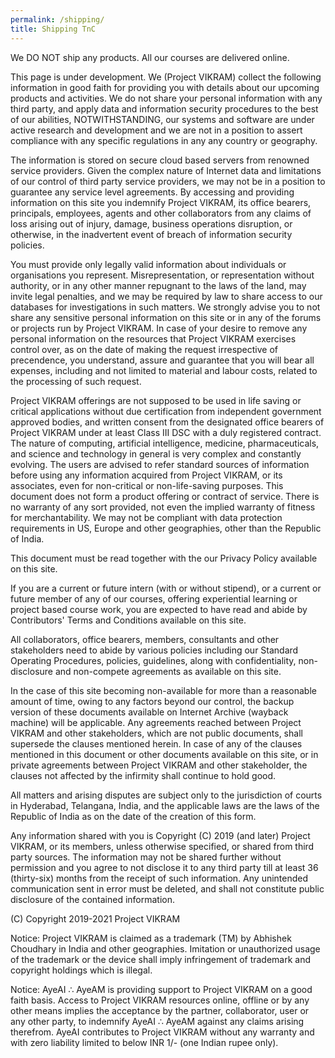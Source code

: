 ```yaml
---
permalink: /shipping/
title: Shipping TnC
---
```


We DO NOT ship any products. All our courses are delivered online.

This page is under development.
We (Project VIKRAM) collect the following information in good faith for providing you with details about our upcoming products and activities. We do not share your personal information with any third party, and apply data and information security procedures to the best of our abilities, NOTWITHSTANDING, our systems and software are under active research and development and we are not in a position to assert compliance with any specific regulations in any any country or geography.

The information is stored on secure cloud based servers from renowned service providers. Given the complex nature of Internet data and limitations of our control of third party service providers, we may not be in a position to guarantee any service level agreements. By accessing and providing information on this site you indemnify Project VIKRAM, its office bearers, principals, employees, agents and other collaborators from any claims of loss arising out of injury, damage, business operations disruption, or otherwise, in the inadvertent event of breach of information security policies.

You must provide only legally valid information about individuals or organisations you represent. Misrepresentation, or representation without authority, or in any other manner repugnant to the laws of the land, may invite legal penalties, and we may be required by law to share access to our databases for investigations in such matters. We strongly advise you to not share any sensitive personal information on this site or in any of the forums or projects run by Project VIKRAM. In case of your desire to remove any personal information on the resources that Project VIKRAM exercises control over, as on the date of making the request irrespective of precendence, you understand, assure and guarantee that you will bear all expenses, including and not limited to material and labour costs, related to the processing of such request.

Project VIKRAM offerings are not supposed to be used in life saving or critical applications without due certification from independent government approved bodies, and written consent from the designated office bearers of Project VIKRAM under at least Class III DSC with a duly registered contract. The nature of computing, artificial intelligence, medicine, pharmaceuticals, and science and technology in general is very complex and constantly evolving. The users are advised to refer standard sources of information before using any information acquired from Project VIKRAM, or its associates, even for non-critical or non-life-saving purposes. This document does not form a product offering or contract of service. There is no warranty of any sort provided, not even the implied warranty of fitness for merchantability. We may not be compliant with data protection requirements in US, Europe and other geographies, other than the Republic of India.

This document must be read together with the our Privacy Policy available on this site.

If you are a current or future intern (with or without stipend), or a current or future member of any of our courses,  offering experiential learning or project based course work, you are expected to have read and abide by Contributors' Terms and Conditions available on this site.

All collaborators, office bearers, members, consultants and other stakeholders need to abide by various policies including our Standard Operating Procedures, policies, guidelines, along with confidentiality, non-disclosure and non-compete agreements as available on this site.

In the case of this site becoming non-available for more than a reasonable amount of time, owing to any factors beyond our control, the backup version of these documents available on Internet Archive (wayback machine) will be applicable. Any agreements reached between Project VIKRAM and other stakeholders, which are not public documents, shall supersede the clauses mentioned herein. In case of any of the clauses mentioned in this document or other documents available on this site, or in private agreements between Project VIKRAM and other stakeholder, the clauses not affected by the infirmity shall continue to hold good.

All matters and arising disputes are subject only to the jurisdiction of courts in Hyderabad, Telangana, India, and the applicable laws are the laws of the Republic of India as on the date of the creation of this form.

Any information shared with you is Copyright (C) 2019 (and later) Project VIKRAM, or its members, unless otherwise specified, or shared from third party sources. The information may not be shared further without permission and you agree to not disclose it to any third party till at least 36 (thirty-six) months from the receipt of such information. Any unintended communication sent in error must be deleted, and shall not constitute public disclosure of the contained information.

(C) Copyright 2019-2021 Project VIKRAM

Notice:
Project VIKRAM is claimed as a trademark (TM) by Abhishek Choudhary in India and other geographies. Imitation or unauthorized usage of the trademark or the device shall imply infringement of trademark and copyright holdings which is illegal.

Notice:
AyeAI ∴ AyeAM is providing support to Project VIKRAM on a good faith basis. Access to Project VIKRAM resources online, offline or by any other means implies the acceptance by the partner, collaborator, user or any other party, to indemnify AyeAI ∴ AyeAM against any claims arising therefrom. AyeAI contributes to Project VIKRAM without any warranty and with zero liability limited to below INR 1/- (one Indian rupee only).
